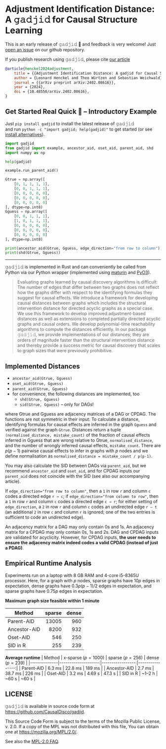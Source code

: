# Adjustment Identification Distance: A 𝚐𝚊𝚍𝚓𝚒𝚍 for Causal Structure Learning

This is an early release of 𝚐𝚊𝚍𝚓𝚒𝚍 🐥 and feedback is very welcome!
Just [open an issue](https://github.com/CausalDisco/gadjid/issues/new/choose) on our github repository.

If you publish research using 𝚐𝚊𝚍𝚓𝚒𝚍, please cite
[our article](https://doi.org/10.48550/arXiv.2402.08616)
```bibtex
@article{henckel2024adjustment,
    title = {{Adjustment Identification Distance: A gadjid for Causal Structure Learning}},
    author = {Leonard Henckel and Theo Würtzen and Sebastian Weichwald},
    journal = {{arXiv preprint arXiv:2402.08616}},
    year = {2024},
    doi = {10.48550/arXiv.2402.08616},
}
```


## Get Started Real Quick 🚀 – Introductory Example

Just `pip install gadjid` to install the latest release of 𝚐𝚊𝚍𝚓𝚒𝚍 \
and run `python -c "import gadjid; help(gadjid)"` to get started
(or see [install alternatives](https://github.com/CausalDisco/gadjid#installation--python)).

```python
import gadjid
from gadjid import example, ancestor_aid, oset_aid, parent_aid, shd
import numpy as np

help(gadjid)

example.run_parent_aid()

Gtrue = np.array([
    [0, 1, 1, 1, 1],
    [0, 0, 1, 1, 1],
    [0, 0, 0, 0, 0],
    [0, 0, 0, 0, 0],
    [0, 0, 0, 0, 0]
], dtype=np.int8)
Gguess = np.array([
    [0, 0, 1, 1, 1],
    [1, 0, 1, 1, 1],
    [0, 0, 0, 0, 0],
    [0, 0, 0, 0, 0],
    [0, 0, 0, 0, 0]
], dtype=np.int8)

print(ancestor_aid(Gtrue, Gguess, edge_direction="from row to column"))
print(shd(Gtrue, Gguess))
```


---


𝚐𝚊𝚍𝚓𝚒𝚍 is implemented in Rust
and can conveniently be called from Python via our Python wrapper
(implemented using [maturin](https://www.maturin.rs/) and [PyO3](https://pyo3.rs/)).

> Evaluating graphs learned by causal discovery algorithms is difficult: The number of edges that differ between two graphs does not reflect how the graphs differ with respect to the identifying formulas they suggest for causal effects. We introduce a framework for developing causal distances between graphs which includes the
structural intervention distance for directed acyclic graphs as a special case. We use this framework to develop improved adjustment-based distances as well as extensions to completed partially directed acyclic graphs and causal orders. We develop polynomial-time reachability algorithms to compute the distances efficiently. In our package 𝚐𝚊𝚍𝚓𝚒𝚍, we provide implementations of our distances; they are orders of magnitude faster than the structural intervention distance and thereby provide a success metric for causal discovery that scales to graph sizes that were previously prohibitive.


## Implemented Distances

* `ancestor_aid(Gtrue, Gguess)`
* `oset_aid(Gtrue, Gguess)`
* `parent_aid(Gtrue, Gguess)`
* for convenience, the following distances are implemented, too
    * `shd(Gtrue, Gguess)`
    * `sid(Gtrue, Gguess)` – only for DAGs!

where Gtrue and Gguess are adjacency matrices of a DAG or CPDAG.
The functions are not symmetric in their input:
To calculate a distance,
identifying formulas for causal effects are inferred in the graph `Gguess`
and verified against the graph `Gtrue`.
Distances return a tuple `(normalised_distance, mistake_count)`
of the fraction of causal effects inferred in Gguess that are wrong relative to Gtrue, `normalised_distance`,
and the number of wrongly inferred causal effects, `mistake_count`.
There are $p(p-1)$ pairwise causal effects to infer in graphs with $p$ nodes
and we define normalisation as  `normalised_distance = mistake_count / p(p-1)`.

You may also calculate the SID between DAGs via `parent_aid`,
but we recommend `ancestor_aid` and `oset_aid`, and for CPDAG inputs our `parent_aid` does not coincide with the SID
(see also our accompanying article).

If `edge_direction="from row to column"`, then
a `1` in row `r` and column `c` codes a directed edge `r → c`;
if `edge_direction="from column to row"`, then
a `1` in row `r` and column `c` codes a directed edge `c → r`;
for either setting of `edge_direction`,
a `2` in row `r` and column `c` codes an undirected edge `r – t`
(an additional `2` in row `c` and column `r` is ignored;
one of the two entries is sufficient to code an undirected edge).

An adjacency matrix for a DAG may only contain 0s and 1s.
An adjacency matrix for a CPDAG may only contain 0s, 1s and 2s.
DAG and CPDAG inputs are validated for acyclicity. 
However, for CPDAG inputs, __the user needs to ensure the adjacency 
matrix indeed codes a valid CPDAG (instead of just a PDAG)__.




## Empirical Runtime Analysis

Experiments run on a laptop with 8 GB RAM and 4-core i5-8365U processor.
Here, for a graph with $p$ nodes,
sparse graphs have $10p$ edges in expectation,
dense graphs have $0.3p(p-1)/2$ edges in expectation,
and
sparse graphs have $0.75p$ edges in expectation.

__Maximum graph size feasible within 1 minute__

| Method       | sparse | dense |
|--------------|-------:|------:|
| Parent-AID   |  13005 |   960 |
| Ancestor-AID |   8200 |   932 |
| Oset-AID     |    546 |   250 |
| SID in R     |    255 |   239 |

__Average runtime__
| Method       | x-sparse ($p=1000$) | sparse ($p=256$) | dense ($p=239$) |
|--------------|--------------------:|-----------------:|----------------:|
| Parent-AID   |              6.3 ms |          22.8 ms |          189 ms |
| Ancestor-AID |              2.7 ms |          38.7 ms |          226 ms |
| Oset-AID     |              3.2 ms |          4.69 s  |         47.3 s  |
| SID in R     |             ~1–2 h  |           ~60 s  |          ~60 s  |


## LICENSE

𝚐𝚊𝚍𝚓𝚒𝚍 is available in source code form at <https://github.com/CausalDisco/gadjid>.

This Source Code Form is subject to the terms of the Mozilla Public License, v. 2.0.
If a copy of the MPL was not distributed with this file, You can obtain one at https://mozilla.org/MPL/2.0/.

See also the [MPL-2.0 FAQ](https://mozilla.org/MPL/2.0/FAQ).
